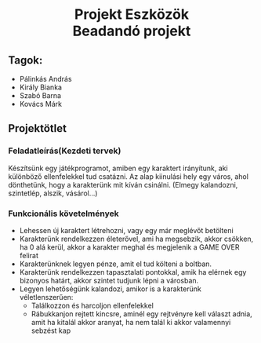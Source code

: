 <h1 align="center">Projekt Eszközök<br>Beadandó projekt</h1>

## Tagok:
- Pálinkás András
- Király Bianka
- Szabó Barna
- Kovács Márk

## Projektötlet
### Feladatleírás(Kezdeti tervek)
Készítsünk egy játékprogramot, amiben egy karaktert irányítunk, aki különböző ellenfelekkel tud csatázni. Az alap kiinulási hely egy város, ahol dönthetünk, hogy a karakterünk mit kíván csinálni. (Elmegy kalandozni, szintetlép, alszik, vásárol...)
### Funkcionális követelmények
- Lehessen új karaktert létrehozni, vagy egy már meglévőt betölteni
- Karakterünk rendelkezzen életerővel, ami ha megsebzik, akkor csökken, ha 0 alá kerül, akkor a karakter meghal és megjelenik a GAME OVER felirat
- Karakterünknek legyen pénze, amit el tud költeni a boltban. 
- Karakterünk rendelkezzen tapasztalati pontokkal, amik ha elérnek egy bizonyos határt, akkor szintet tudjunk lépni a városban.
- Legyen lehetőségünk kalandozi, amikor is a karakterünk véletlenszerűen:
  - Találkozzon és harcoljon ellenfelekkel
  - Rábukkanjon rejtett kincsre, aminél egy rejtvényre kell választ adnia, amit ha kitalál akkor aranyat, ha nem talál ki akkor valamennyi sebzést kap
